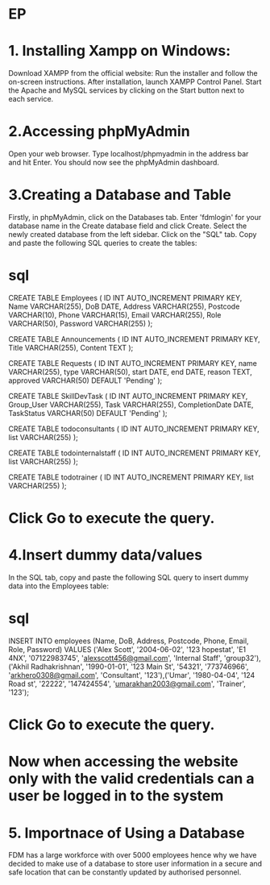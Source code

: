# EP
# 1. Installing Xampp on Windows:
Download XAMPP from the official website:
Run the installer and follow the on-screen instructions.
After installation, launch XAMPP Control Panel.
Start the Apache and MySQL services by clicking on the Start button next to each service.

# 2.Accessing phpMyAdmin
Open your web browser.
Type localhost/phpmyadmin in the address bar and hit Enter.
You should now see the phpMyAdmin dashboard.

# 3.Creating a Database and Table
Firstly, in phpMyAdmin, click on the Databases tab.
Enter 'fdmlogin' for your database name in the Create database field and click Create.
Select the newly created database from the left sidebar.
Click on the "SQL" tab.
Copy and paste the following SQL queries to create the tables:

# sql
CREATE TABLE Employees (
ID INT AUTO_INCREMENT PRIMARY KEY,
Name VARCHAR(255),
DoB DATE,
Address VARCHAR(255),
Postcode VARCHAR(10),
Phone VARCHAR(15),
Email VARCHAR(255),
Role VARCHAR(50),
Password VARCHAR(255)
);

CREATE TABLE Announcements (
    ID INT AUTO_INCREMENT PRIMARY KEY,
    Title VARCHAR(255),
    Content TEXT
);

CREATE TABLE Requests (
    ID INT AUTO_INCREMENT PRIMARY KEY,
    name VARCHAR(255),
    type VARCHAR(50),
    start DATE,
    end DATE,
    reason TEXT,
    approved VARCHAR(50) DEFAULT 'Pending'
);

CREATE TABLE SkillDevTask (
    ID INT AUTO_INCREMENT PRIMARY KEY,
    Group_User VARCHAR(255),
    Task VARCHAR(255),
    CompletionDate DATE,
    TaskStatus VARCHAR(50) DEFAULT 'Pending'
);

CREATE TABLE todoconsultants (
    ID INT AUTO_INCREMENT PRIMARY KEY,
    list VARCHAR(255)
);

CREATE TABLE todointernalstaff (
    ID INT AUTO_INCREMENT PRIMARY KEY,
    list VARCHAR(255)
);

CREATE TABLE todotrainer (
    ID INT AUTO_INCREMENT PRIMARY KEY,
    list VARCHAR(255)
);


# Click Go to execute the query.

# 4.Insert dummy data/values
In the SQL tab, copy and paste the following SQL query to insert dummy data into the Employees table:
# sql
INSERT INTO employees (Name, DoB, Address, Postcode, Phone, Email, Role, Password)
VALUES ('Alex Scott', '2004-06-02', '123 hopestat', 'E1 4NX', '07122983745', 'alexscott456@gmail.com', 'Internal Staff', 'group32'),('Akhil Radhakrishnan', '1990-01-01', '123 Main St', '54321', '773746966', 'arkhero0308@gmail.com', 'Consultant', '123'),('Umar', '1980-04-04', '124 Road st', '22222', '147424554', 'umarakhan2003@gmail.com', 'Trainer', '123');


# Click Go to execute the query.

# Now when accessing the website only with the valid credentials can a user be logged in to the system

# 5. Importnace of Using a Database
FDM has a large workforce with over 5000 employees hence why we have decided to make use of a database to store user information in a secure and safe location that can be constantly updated by authorised personnel.